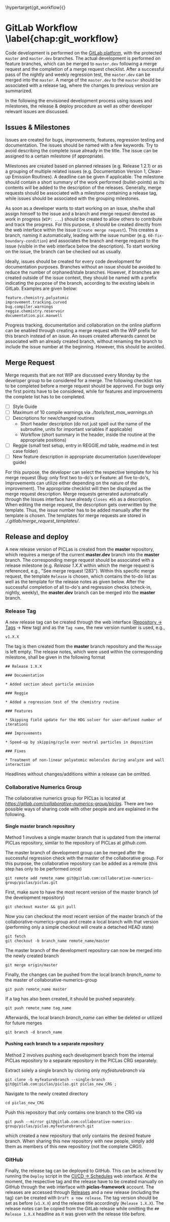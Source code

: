 \hypertarget{git_workflow}{}

# GitLab Workflow \label{chap:git_workflow}

Code development is performed on the [GitLab platform](https://gitlab.com/piclas/piclas), with the protected `master` and `master.dev` branches. The actual development is performed on feature branches, which can be merged to `master.dev` following a merge request and the completion of a merge request checklist. After a successful pass of the nightly and weekly regression test, the `master.dev` can be merged into the `master`. A merge of the `master.dev` to the `master` should be associated with a release tag, where the changes to previous version are summarized.

In the following the envisioned development process using issues and milestones, the release & deploy procedure as well as other developer relevant issues are discussed.

## Issues & Milestones
Issues are created for bugs, improvements, features, regression testing and documentation. The issues should be named with a few keywords. Try to avoid describing the complete issue already in the title. The issue can be assigned to a certain milestone (if appropriate).

Milestones are created based on planned releases (e.g. Release 1.2.1) or as a grouping of multiple related issues (e.g. Documentation Version 1, Clean-up Emission Routines). A deadline can be given if applicable. The milestone should contain a short summary of the work performed (bullet-points) as its contents will be added to the description of the releases. Generally, merge requests should be associated with a milestone containing a release tag, while issues should be associated with the grouping milestones.

As soon as a developer wants to start working on an issue, she/he shall assign himself to the issue and a branch and merge request denoted as work in progress (`WIP: ...`) should be created to allow others to contribute and track the progress. For this purpose, it should be created directly from the web interface within the issue (`Create merge request`). This creates a branch, naming it automatically, leading with the issue number (e.g. `60-fix-boundary-condition`) and associates the branch and merge request to the issue (visible in the web interface below the description). To start working on the issue, the branch can be checked out as usually.

Ideally, issues should be created for every code development for documentation purposes. Branches without an issue should be avoided to reduce the number of orphaned/stale branches. However, if branches are created outside of the issue context, they should be named with a prefix indicating the purpose of the branch, according to the existing labels in GitLab. Examples are given below:

    feature.chemistry.polyatomic
    improvement.tracking.curved
    bug.compiler.warnings
    reggie.chemistry.reservoir
    documentation.pic.maxwell

Progress tracking, documentation and collaboration on the online platform can be enabled through creating a merge request with the WIP prefix for this branch instead of an issue. An issues created afterwards cannot be associated with an already created branch, without renaming the branch to include the issue number at the beginning. However, this should be avoided.

## Merge Request

Merge requests that are not WIP are discussed every Monday by the developer group to be considered for a merge. The following checklist has to be completed before a merge request should be approved. For bugs only the first points have to be considered, while for features and improvements the complete list has to be completed.

* [ ] Style Guide
* [ ] Maximum of 10 compile warnings via *./tools/test_max_warnings.sh*
* [ ] Descriptions for new/changed routines
  * Short header description (do not just spell out the name of the subroutine, units for important variables if applicable)
  * Workflow (short summary in the header, inside the routine at the appropriate positions)
* [ ] Reggie (small test setup, entry in REGGIE.md table, readme.md in test case folder)
* [ ] New feature description in appropriate documentation (user/developer guide)

For this purpose, the developer can select the respective template for his merge request (Bug: only first two to-do's or Feature: all five to-do's, Improvements can utilize either depending on the nature of the improvement). The appropriate checklist will then be displayed as the merge request description. Merge requests generated automatically through the Issues interface have already `Closes #55` as a description. When editing the merge request, the description gets overwritten by the template. Thus, the issue number has to be added manually after the template is chosen. The templates for merge requests are stored in *./.gitlab/merge_request_templates/*.

## Release and deploy

A new release version of PICLas is created from the **master** repository, which requires a merge of the current **master.dev** branch into the **master** branch. The corresponding merge request should be associated with a release milestone (e.g. *Release 1.X.X* within which the merge request is referenced, e.g., "See merge request !283"). Within this specific merge request, the template `Release` is chosen, which contains the to-do list as well as the template for the release notes as given below. After the successful completion of all to-do's and regression checks (check-in, nightly, weekly), the **master.dev** branch can be merged into the **master** branch.

### Release Tag

A new release tag can be created through the web interface ([Repository -> Tags](https://gitlab.com/piclas/piclas/tags) -> New tag) and as the `Tag name`, the new version number is used, e.g., 

    v1.X.X

The tag is then created from the **master** branch repository and the `Message` is left empty. The release notes, which were used within the corresponding milestone, shall be given in the following format

    ## Release 1.X.X

    ### Documentation

    * Added section about particle emission

    ### Reggie

    * Added a regression test of the chemistry routine

    ### Features

    * Skipping field update for the HDG solver for user-defined number of iterations

    ### Improvements

    * Speed-up by skipping/cycle over neutral particles in deposition

    ### Fixes

    * Treatment of non-linear polyatomic molecules during analyze and wall interaction

Headlines without changes/additions within a release can be omitted.

### Collaborative Numerics Group

The collaborative numerics group for PICLas is located at *https://gitlab.com/collaborative-numerics-group/piclas*. There are two possible ways of sharing code with other people and are explained in the following.

#### Single master branch repository
Method 1 involves a single master branch that is updated from the internal PICLas repository, similar
to the repository of PICLas at *github.com*.

The master branch of development group can be merged after the successful regression check with the master of the collaborative group. For this purpose, the collaborative repository can be added as a remote (this step has only to be performed once)

    git remote add remote_name git@gitlab.com:collaborative-numerics-group/piclas/piclas.git

First, make sure to have the most recent version of the master branch (of the development repository)

    git checkout master && git pull

Now you can checkout the most recent version of the master branch of the collaborative-numerics-group and create a local branch with that version (performing only a simple checkout will create a detached HEAD state)

    git fetch
    git checkout -b branch_name remote_name/master

The master branch of the development repository can now be merged into the newly created branch

    git merge origin/master

Finally, the changes can be pushed from the local branch *branch_name* to the master of collaborative-numerics-group

    git push remote_name master

If a tag has also been created, it should be pushed separately.

    git push remote_name tag_name

Afterwards, the local branch *branch_name* can either be deleted or utilized for future merges

    git branch -d branch_name

#### Pushing each branch to a separate repository
Method 2 involves pushing each development branch from the internal PICLas repository to a separate
repository in the PICLas CRG separately.

Extract solely a single branch by cloning only *myfeaturebranch* via

    git clone -b myfeaturebranch --single-branch git@gitlab.com:piclas/piclas.git piclas_new_CRG ;

Navigate to the newly created directory

    cd piclas_new_CRG

Push this repository that only contains one branch to the CRG via

    git push --mirror git@gitlab.com:collaborative-numerics-group/piclas/piclas.myfeaturebranch.git

which created a new repository that only contains the desired feature branch. When sharing this new
repository with new people, simply add them as members of this new repository (not the complete
CRG!).


### GitHub

Finally, the release tag can be deployed to GitHub. This can be achieved by running the `Deploy` script in the [CI/CD -> Schedules](https://gitlab.com/piclas/piclas/pipeline_schedules) web interface. At the moment, the respective tag and the release have to be created manually on GitHub through the web interface with **piclas-framework** account. The releases are accessed through [Releases](https://github.com/piclas-framework/piclas/releases) and a new release (including the tag) can be created with `Draft a new release`. The tag version should be set as before (`v1.X.X`) and the release title accordingly (`Release 1.X.X`). The release notes can be copied from the GitLab release while omitting the `## Release 1.X.X` headline as it was given with the release title before.
